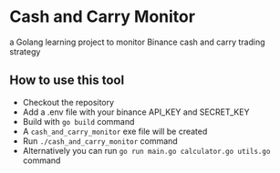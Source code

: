 # Cash and Carry Monitor
a Golang learning project to monitor Binance cash and carry trading strategy

## How to use this tool
* Checkout the repository
* Add a .env file with your binance API_KEY and SECRET_KEY
* Build with `go build` command
* A `cash_and_carry_monitor` exe file will be created
* Run `./cash_and_carry_monitor` command
* Alternatively you can run `go run main.go calculator.go utils.go` command
